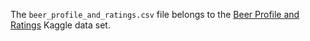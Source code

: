 The ```beer_profile_and_ratings.csv``` file belongs to the [Beer Profile and Ratings](https://www.kaggle.com/datasets/ruthgn/beer-profile-and-ratings-data-set) Kaggle data set.